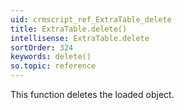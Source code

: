 ```yaml
---
uid: crmscript_ref_ExtraTable_delete
title: ExtraTable.delete()
intellisense: ExtraTable.delete
sortOrder: 324
keywords: delete()
so.topic: reference
---
```


This function deletes the loaded object.


